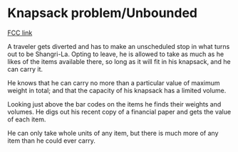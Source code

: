 # Knapsack problem/Unbounded

[FCC link](https://www.freecodecamp.org/learn/coding-interview-prep/rosetta-code/knapsack-problemunbounded)

A traveler gets diverted and has to make an unscheduled stop in what turns out
to be Shangri-La. Opting to leave, he is allowed to take as much as he likes of
the items available there, so long as it will fit in his knapsack, and he can
carry it.

He knows that he can carry no more than a particular value of maximum weight in
total; and that the capacity of his knapsack has a limited volume.

Looking just above the bar codes on the items he finds their weights and
volumes. He digs out his recent copy of a financial paper and gets the value of
each item.

He can only take whole units of any item, but there is much more of any item
than he could ever carry.
